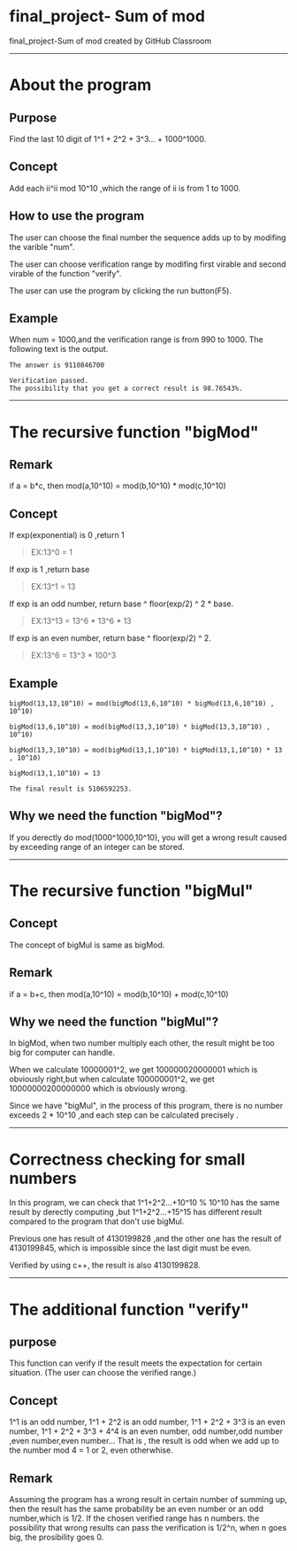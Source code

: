 # final_project- Sum of mod
final_project-Sum of mod created by GitHub Classroom
***
# About the program

## Purpose

Find the last 10 digit of 1^1 + 2^2 + 3^3... + 1000^1000.

## Concept

Add each ii^ii mod 10^10 ,which the range of ii is from 1 to 1000.

## How to use the program

The user can choose the final number the sequence adds up to by modifing the varible "num".

The user can choose verification range by modifing first virable and second virable of the function "verify".

The user can use the program by clicking the run button(F5).

## Example
When num = 1000,and the verification range is from 990 to 1000.
The following text is the output.
```
The answer is 9110846700
 
Verification passed.
The possibility that you get a correct result is 98.76543%.
```
***
# The recursive function "bigMod"

## Remark

if a = b*c, then mod(a,10^10) = mod(b,10^10) * mod(c,10^10)

## Concept

If exp(exponential) is 0 ,return 1

> EX:13^0 = 1

If exp is 1 ,return base

> EX:13^1 = 13

If exp is an odd number, return base ^ floor(exp/2) ^ 2 * base.

> EX:13^13 = 13^6 * 13^6 * 13 

If exp is an even number, return base ^ floor(exp/2) ^ 2.

> EX:13^6 = 13^3 * 100^3

## Example

```
bigMod(13,13,10^10) = mod(bigMod(13,6,10^10) * bigMod(13,6,10^10) , 10^10)

bigMod(13,6,10^10) = mod(bigMod(13,3,10^10) * bigMod(13,3,10^10) , 10^10)

bigMod(13,3,10^10) = mod(bigMod(13,1,10^10) * bigMod(13,1,10^10) * 13 , 10^10)

bigMod(13,1,10^10) = 13 

The final result is 5106592253.
```

## Why we need the function "bigMod"?

If you derectly do mod(1000^1000,10^10), you will get a wrong result caused by exceeding range of an integer can be stored. 

***

# The recursive function "bigMul"

## Concept

The concept of bigMul is same as bigMod.

## Remark

if a = b+c, then mod(a,10^10) = mod(b,10^10) + mod(c,10^10)

## Why we need the function "bigMul"?

In bigMod, when two number multiply each other, the result might be too big for computer can handle.

When we calculate 10000001^2, we get 100000020000001 which is obviously right,but when calculate 100000001^2, we get 10000000200000000 which is obviously wrong.

Since we have "bigMul", in the process of this program, there is no number exceeds 2 * 10^10 ,and each step can be calculated precisely .

***
# Correctness checking for small numbers

In this program, we can check that 1^1+2^2...+10^10 % 10^10 has the same result by derectly computing
,but 1^1+2^2...+15^15 has different result compared to the program that don't use bigMul.

Previous one has result of 4130199828 ,and the other one has the result of 4130199845, which is impossible since the last digit must be even.

Verified by using c++, the result is also 4130199828.

***
# The additional function "verify"

## purpose
This function can verify if the result meets the expectation for certain situation.
(The user can choose the verified range.)

## Concept
1^1 is an odd number, 1^1 + 2^2 is an odd number, 1^1 + 2^2 + 3^3 is an even number,  1^1 + 2^2 + 3^3 + 4^4 is an even number, odd number,odd number ,even number,even number...
That is , the result is odd when we add up to the number mod 4 = 1 or 2, even otherwhise.

## Remark
Assuming the program has a wrong result in certain number of summing up, then the result has the same probability be an even number or an odd number,which is 1/2.
If the chosen verified range has n numbers. the possibility that wrong results can pass the verification is 1/2^n, when n goes big, the prosibility goes 0.

